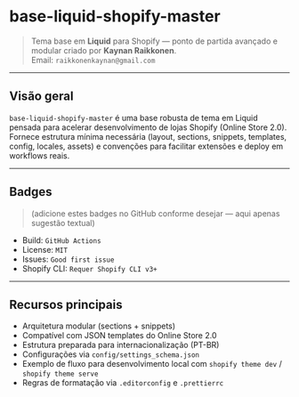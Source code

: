 # base-liquid-shopify-master

> Tema base em **Liquid** para Shopify — ponto de partida avançado e modular criado por **Kaynan Raikkonen**.  
> Email: `raikkonenkaynan@gmail.com`

---

## Visão geral
`base-liquid-shopify-master` é uma base robusta de tema em Liquid pensada para acelerar desenvolvimento de lojas Shopify (Online Store 2.0). Fornece estrutura mínima necessária (layout, sections, snippets, templates, config, locales, assets) e convenções para facilitar extensões e deploy em workflows reais.

---

## Badges
> (adicione estes badges no GitHub conforme desejar — aqui apenas sugestão textual)
- Build: `GitHub Actions`
- License: `MIT`
- Issues: `Good first issue`
- Shopify CLI: `Requer Shopify CLI v3+`

---

## Recursos principais
- Arquitetura modular (sections + snippets)
- Compatível com JSON templates do Online Store 2.0
- Estrutura preparada para internacionalização (PT-BR)
- Configurações via `config/settings_schema.json`
- Exemplo de fluxo para desenvolvimento local com `shopify theme dev` / `shopify theme serve`
- Regras de formatação via `.editorconfig` e `.prettierrc`
